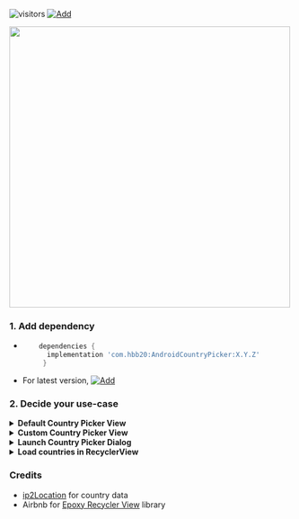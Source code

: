 ![visitors](https://visitor-badge.laobi.icu/badge?page_id=AndroidCountryPicker.readme)
[![Add](https://maven-badges.herokuapp.com/maven-central/com.hbb20/android-country-picker/badge.svg?style={style}) ](https://github.com/hbb20/AndroidCountryPicker/blob/develop/CHANGELOG.md) 


<img height=500 src="https://user-images.githubusercontent.com/4918760/90301130-32916100-de5b-11ea-8238-3f1e03ef325c.png"/>


### 1. Add dependency
   - ```groovy
         dependencies {
           implementation 'com.hbb20:AndroidCountryPicker:X.Y.Z'
          }
      ```
   - For latest version, [![Add](https://maven-badges.herokuapp.com/maven-central/com.hbb20/android-country-picker/badge.svg?style={style}) ](https://github.com/hbb20/AndroidCountryPicker/blob/develop/CHANGELOG.md)


### 2. Decide your use-case
<details>
<summary><b>Default Country Picker View</b></summary>
i. add following to your XML layout    

```xml
   <com.hbb20.CountryPickerView
   android:id="@+id/countryPicker"
   android:layout_width="wrap_content"
   android:layout_height="wrap_content" />
```
    
ii. modify view / dialog / list config in activity or fragment
```kotlin
private fun setupCountryPickerView() {
        val countryPicker = findViewById<CountryPickerView>(R.id.countryPicker)

        // Modify CPViewConfig if you need. Access cpViewConfig through `cpViewHelper`
        countryPicker.cpViewHelper.cpViewConfig.viewTextGenerator = { cpCountry: CPCountry ->
            "${cpCountry.name} (${cpCountry.alpha2})"
        }
        // make sure to refresh view once view configuration is changed
        countryPicker.cpViewHelper.refreshView()

        // Modify CPDialogConfig if you need. Access cpDialogConfig through `countryPicker.cpViewHelper`
        // countryPicker.cpViewHelper.cpDialogConfig.

        // Modify CPListConfig if you need. Access cpListConfig through `countryPicker.cpViewHelper`
        // countryPicker.cpViewHelper.cpListConfig.

        // Modify CPRowConfig if you need. Access cpRowConfig through `countryPicker.cpViewHelper`
        // countryPicker.cpViewHelper.cpRowConfig.
    }
```

ii. [Read More](https://github.com/hbb20/AndroidCountryPicker/wiki/Country-Picker-View) about Country Picker View and available configuration 
      
</details>
    
<details>
<summary><b>Custom Country Picker View</b></summary>

i. Read how to create your [Custom Country Picker View](https://github.com/hbb20/AndroidCountryPicker/wiki/Custom-Country-Picker-View)

</details>


<details>
<summary><b>Launch Country Picker Dialog</b></summary>
i. add following to your Activity/Fragment    

```kotlin
   context.launchCountryPickerDialog { selectedCountry: CPCountry? ->
     // your code to handle selected country
   }
```

ii. [Read More](https://github.com/hbb20/AndroidCountryPicker/wiki/Country-Picker-Dialog) about CountryPicker Dialog and available configuration 
</details>
    
<details>
<summary><b>Load countries in RecyclerView</b></summary>
i. add following to your Activity/Fragment    

```kotlin
   recyclerView.loadCountries { selectedCountry: CPCountry -> 
     // your code to handle selected country
   }
```

ii. [Read More](https://github.com/hbb20/AndroidCountryPicker/wiki/Country-List-(RecyclerView)) about Country List and available configuration 
 
</details>

### Credits
- [ip2Location](https://www.ip2location.com/) for country data
- Airbnb for [Epoxy Recycler View](https://github.com/airbnb/epoxy) library


